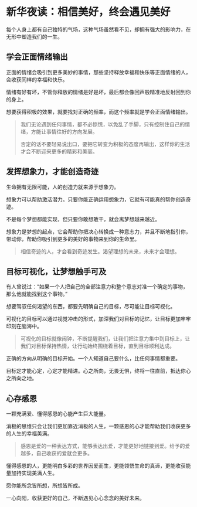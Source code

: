 # 新华夜读：相信美好，终会遇见美好

每个人身上都有自己独特的气场，这种气场虽然看不见，却拥有强大的影响力，在无形中塑造我们的一生。

## 学会正面情绪输出

正面的情绪会吸引到更多美妙的事情，那些坚持释放幸福和快乐等正面情绪的人，会收获同样的幸福和快乐。

情绪有好有坏，不管你释放的情绪是好是坏，最后都会像回声般精准地反射回到你的身上。

想要获得积极的效果，就要找对正确的频率，而这个频率就是学会正面情绪输出。

> 我们无论遇到任何事情，都不必惊慌，以免乱了手脚，只有控制住自己的情绪，方能让事情往好的方向发展。
> 
> 否定的话不要轻易说出口，要把它转变为积极的态度再输出，这样你的生活才会不断迎来更多的精彩和美丽。

## 发挥想象力，才能创造奇迹

生命拥有无限可能，人的创造力就来源于想象力。

想象力可以帮助激活潜力。只要你能正确运用想象力，它就有可能真的帮你创造奇迹。

不是每个梦想都能实现，但只要你敢想敢干，就会离梦想越来越近。

想象力是梦想的起点，它会帮助你把决心转换成一种意志力，并且不断地指引你，带动你，帮助你吸引到更多的美好的事物来到你的生命里。

> 相信奇迹的人，才会看到奇迹发生。渴望理想的未来，未来才会理想。

## 目标可视化，让梦想触手可及

有人曾说过：“如果一个人把自己的全部注意力和整个意志对准一个确定的事物，那么他就能找到这个事物。”

想要驾驭任何渴望的东西，都要先明确自己的目标，尽可能让目标可视化。

可视化的目标可以通过视觉冲击的形式，加深我们对目标的记忆，让目标更加牢牢印刻在脑海中。

> 可视化的目标就像闹钟，不断提醒我们，让我们把注意力集中到目标上，让我们对目标保持热情，让行动始终围绕着目标，直到目标顺利达成。

正确的方向从明确的目标开始。一个人知道自己要什么，比任何事情都重要。

目标定才能心定，心定才能精进。心之所向，无畏无惧，终将一往直前，抵达你心之所向之地。

## 心存感恩

一颗充满爱、懂得感恩的心能产生巨大能量。

消极的思维只会让我们更加靠近消极的人生，一颗感恩的心才能帮助我们收获更多的人生的幸福美满。

> 感恩是爱的一种表达方式，能够表达出爱，才能更好地链接到爱。给予的爱越多，自己收获的爱就会更多。

懂得感恩的人，更能明白多彩的世界因爱而生，更能领悟生命的真谛，更能收获能量加持实现美满人生。

愿你能所念皆所想，所想皆所成。

一心向阳，收获更好的自己，不断遇见心心念念的美好未来。
